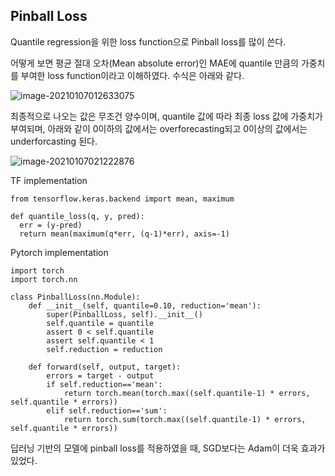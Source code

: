## Pinball Loss

Quantile regression을 위한 loss function으로 Pinball loss를 많이 쓴다.

어떻게 보면 평균 절대 오차(Mean absolute error)인 MAE에 quantile 만큼의 가중치를 부여한 loss function이라고 이해하였다. 수식은 아래와 같다.

![image-20210107012633075](C:\Users\admin\AppData\Roaming\Typora\typora-user-images\image-20210107012633075.png)

최종적으로 나오는 값은 무조건 양수이며, quantile 값에 따라 최종 loss 값에 가중치가 부여되며, 아래와 같이 0이하의 값에서는 overforecasting되고 0이상의 값에서는 underforcasting 된다.

![image-20210107021222876](C:\Users\admin\AppData\Roaming\Typora\typora-user-images\image-20210107021222876.png)

TF implementation

```
from tensorflow.keras.backend import mean, maximum

def quantile_loss(q, y, pred):
  err = (y-pred)
  return mean(maximum(q*err, (q-1)*err), axis=-1)
```





Pytorch implementation

```
import torch
import torch.nn

class PinballLoss(nn.Module):
    def __init__(self, quantile=0.10, reduction='mean'):
        super(PinballLoss, self).__init__()
        self.quantile = quantile
        assert 0 < self.quantile
        assert self.quantile < 1
        self.reduction = reduction
        
    def forward(self, output, target):
        errors = target - output
        if self.reduction=='mean':
            return torch.mean(torch.max((self.quantile-1) * errors, self.quantile * errors))
        elif self.reduction=='sum':
            return torch.sum(torch.max((self.quantile-1) * errors, self.quantile * errors))
```



딥러닝 기반의 모델에 pinball loss를 적용하였을 때, SGD보다는 Adam이 더욱 효과가 있었다.